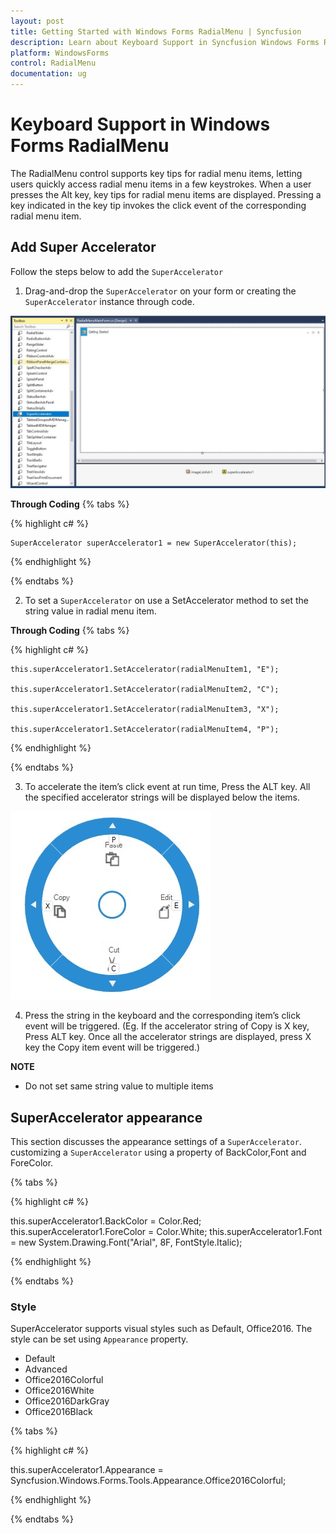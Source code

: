 ```yaml
---
layout: post
title: Getting Started with Windows Forms RadialMenu | Syncfusion
description: Learn about Keyboard Support in Syncfusion Windows Forms RadialMenu (RadialMenu) control and more details.
platform: WindowsForms
control: RadialMenu
documentation: ug
---
```


# Keyboard Support in Windows Forms RadialMenu

The RadialMenu control supports key tips for radial menu items, letting users quickly access radial menu items in a few keystrokes. When a user presses the Alt key, key tips for radial menu items are displayed. Pressing a key indicated in the key tip invokes the click event of the corresponding radial menu item.

## Add Super Accelerator

Follow the steps below to add the `SuperAccelerator`

1. Drag-and-drop the `SuperAccelerator` on your form or creating the `SuperAccelerator` instance through code.

![Keyboard-Support_img2](Keyboard-Support_images/Keyboard-Support_img2.jpg)

**Through Coding**
{% tabs %}

{% highlight c# %}

    SuperAccelerator superAccelerator1 = new SuperAccelerator(this);

{% endhighlight %}

{% endtabs %}

2. To set a `SuperAccelerator` on use a SetAccelerator method to set the string value in radial menu item.

**Through Coding**
{% tabs %}

{% highlight c# %}

    this.superAccelerator1.SetAccelerator(radialMenuItem1, "E");

    this.superAccelerator1.SetAccelerator(radialMenuItem2, "C");

    this.superAccelerator1.SetAccelerator(radialMenuItem3, "X");

    this.superAccelerator1.SetAccelerator(radialMenuItem4, "P");

{% endhighlight %}

{% endtabs %}

3. To accelerate the item’s click event at run time, Press the ALT key. All the specified accelerator strings will be displayed below the items.

![Keyboard-Support_img1](Keyboard-Support_images/Keyboard-Support_img1.jpg)

4. Press the string in the keyboard and the corresponding item’s click event will be triggered. (Eg. If the accelerator string of Copy is X key, Press ALT key. Once all the accelerator strings are displayed, press X key the Copy item event will be triggered.)


**NOTE** 
*	Do not set same string value to multiple items

## SuperAccelerator appearance

This section discusses the appearance settings of a `SuperAccelerator`. customizing a `SuperAccelerator` using a property of BackColor,Font and ForeColor.

{% tabs %}

{% highlight c# %}

this.superAccelerator1.BackColor = Color.Red;
this.superAccelerator1.ForeColor = Color.White;
this.superAccelerator1.Font = new System.Drawing.Font("Arial", 8F, FontStyle.Italic);

{% endhighlight %}

{% endtabs %}

### Style

SuperAccelerator supports visual styles such as Default, Office2016. The style can be set using `Appearance` property.

*	Default
*	Advanced
*	Office2016Colorful
*	Office2016White
*	Office2016DarkGray
*	Office2016Black

{% tabs %}

{% highlight c# %}

this.superAccelerator1.Appearance = Syncfusion.Windows.Forms.Tools.Appearance.Office2016Colorful;

{% endhighlight %}

{% endtabs %}
